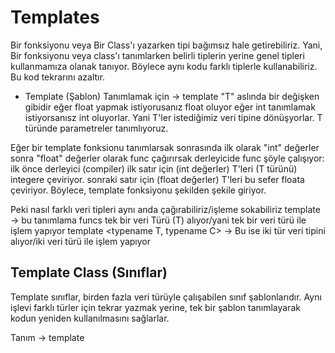 
# Templates
Bir fonksiyonu veya Bir Class'ı yazarken tipi bağımsız hale getirebiliriz.
Yani, Bir fonksiyonu veya class'ı tanımlarken belirli tiplerin yerine genel tipleri kullanmamıza olanak tanıyor. Böylece aynı kodu farklı tiplerle kullanabiliriz. Bu kod tekrarını azaltır.


- Template (Şablon) Tanımlamak için -> template <typename T>
"T" aslında bir değişken gibidir eğer float yapmak istiyorusanız float oluyor
eğer int tanımlamak istiyorsanısz int oluyorlar. Yani T'ler istediğimiz veri tipine 
dönüşyorlar. T türünde parametreler tanımlıyoruz.


Eğer bir template fonksionu tanımlarsak sonrasında ilk olarak "int" değerler sonra 
"float" değerler olarak func çağırırsak derleyicide func şöyle çalışıyor:
ilk önce derleyici (compiler) ilk satır için (int değerler) T'leri (T türünü) integere 
çeviriyor. sonraki satır için (float değerler) T'leri bu sefer floata çeviriyor.
Böylece, template fonksiyonu şekilden şekile giriyor.


Peki nasıl farklı veri tipleri aynı anda çağırabiliriz/işleme sokabiliriz
template <typename T> -> bu tanımlama funcs tek bir veri Türü (T) alıyor/yani tek bir veri türü ile işlem yapıyor
template <typename T, typename C> -> Bu ise iki tür veri tipini alıyor/iki veri türü ile işlem yapıyor





Template Class (Sınıflar)
---
Template sınıflar, birden fazla veri türüyle çalışabilen sınıf şablonlarıdır.
Aynı işlevi farklı türler için tekrar yazmak yerine, tek bir şablon tanımlayarak kodun yeniden kullanılmasını sağlarlar.

Tanım -> template <class T>






